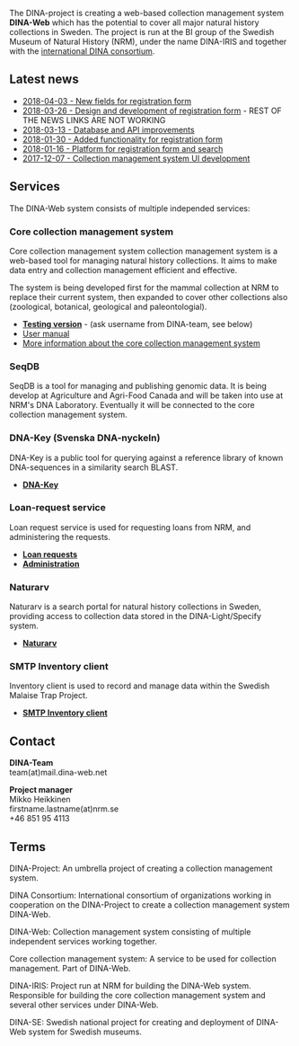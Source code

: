 The DINA-project is creating a web-based collection management system **DINA-Web** which has the potential to cover all major natural history collections in Sweden. The project is run at the BI group of the Swedish Museum of Natural History (NRM), under the name DINA-IRIS and together with the [international DINA consortium](http://dina-project.net).


## Latest news

- [2018-04-03 - New fields for registration form](2018-04-03)
- [2018-03-26 - Design and development of registration form]() - REST OF THE NEWS LINKS ARE NOT WORKING
- [2018-03-13 - Database and API improvements]()
- [2018-01-30 - Added functionality for registration form]()
- [2018-01-16 - Platform for registration form and search]()
- [2017-12-07 - Collection management system UI development]()

## Services

The DINA-Web system consists of multiple independed services:

### Core collection management system

Core collection management system collection management system is a web-based tool for managing natural history collections. It aims to make data entry and collection management efficient and effective.

The system is being developed first for the mammal collection at NRM to replace their current system, then expanded to cover other collections also (zoological, botanical, geological and paleontologial).

* **[Testing version](https://alpha-cm.dina-web.net/)** - (ask username from DINA-team, see below)
* [User manual](https://github.com/DINA-Web/documentation/wiki/User-Manual)
* [More information about the core collection management system](cocoma)

### SeqDB

SeqDB is a tool for managing and publishing genomic data. It is being develop at Agriculture and Agri-Food Canada and will be taken into use at NRM's DNA Laboratory. Eventually it will be connected to the core collection management system.

### DNA-Key (Svenska DNA-nyckeln)

DNA-Key is a public tool for querying against a reference library of known DNA-sequences in a similarity search BLAST.

* **[DNA-Key](https://dina-web.net/dnakey)**

### Loan-request service

Loan request service is used for requesting loans from NRM, and administering the requests.

* **[Loan requests](https://dina-web.net/loan/)** 
* **[Administration](https://dina-web.net/loan-admin/)**

### Naturarv

Naturarv is a search portal for natural history collections in Sweden, providing access to collection data stored in the DINA-Light/Specify system.

* **[Naturarv](https://dina-web.net/naturarv)**

### SMTP Inventory client

Inventory client is used to record and manage data within the Swedish Malaise Trap Project.

* **[SMTP Inventory client](https://dina-web.net/inventory)**

## Contact

**DINA-Team**<br>
team(at)mail.dina-web.net

**Project manager**<br>
Mikko Heikkinen<br>
firstname.lastname(at)nrm.se<br>
+46 851 95 4113

## Terms

DINA-Project: An umbrella project of creating a collection management system.

DINA Consortium: International consortium of organizations working in cooperation on the DINA-Project to create a collection management system DINA-Web.

DINA-Web: Collection management system consisting of multiple independent services working together.

Core collection management system: A service to be used for collection management. Part of DINA-Web.

DINA-IRIS: Project run at NRM for building the DINA-Web system. Responsible for building the core collection management system  and several other services under DINA-Web.

DINA-SE: Swedish national project for creating and deployment of DINA-Web system for Swedish museums.

